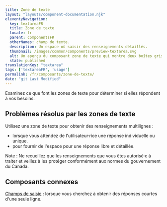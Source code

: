 ```yaml
---
title: Zone de texte
layout: "layouts/component-documentation.njk"
eleventyNavigation:
  key: textareaFR
  title: Zone de texte
  locale: fr
  parent: componentsFR
  otherNames: champ de texte.
  description: Un espace où saisir des renseignements détaillés.
  thumbnail: /images/common/components/preview-textarea.svg
  alt: Un aperçu du composant zone de texte qui montre deux boîtes grises en cascades représentants l'étiquette de la zone de texte et un message d'aide. Sous les boîtes une grande boîte multilignes avec un curseur à l'intérieur.
  state: published
translationKey: "textarea"
tags: ['textareaFR', 'usage']
permalink: /fr/composants/zone-de-texte/
date: "git Last Modified"
---
```


Examinez ce que font les zones de texte pour déterminer si elles répondent à vos besoins.

## Problèmes résolus par les zones de texte

Utilisez une zone de texte pour obtenir des renseignements multilignes :

- lorsque vous attendez de l'utilisateur·rice une réponse individuelle ou unique.
- pour fournir de l'espace pour une réponse libre et détaillée.

Note : Ne recueillez que les renseignements que vous êtes autorisé·e à traiter et veillez à les protéger conformément aux normes du gouvernement du Canada.

<article class="bg-full-width bg-dark text-light pt-500 pb-400 my-500">
  <h2 class="mt-0 mb-400">Composants connexes</h2>

  <a href="{{ links.input }}" class="link-light">Champs de saisie</a> : lorsque vous cherchez à obtenir des réponses courtes d'une seule ligne.
</article>
